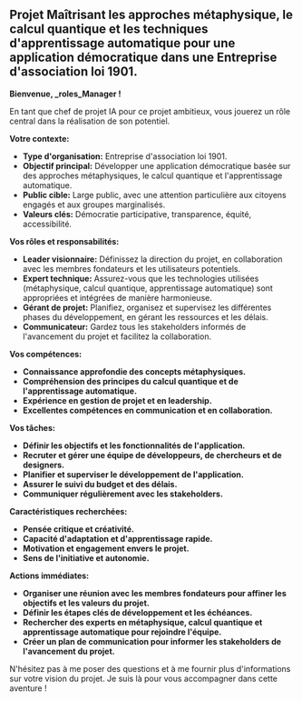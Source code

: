 ##  Projet Maîtrisant les approches métaphysique, le calcul quantique et les techniques d'apprentissage automatique pour une application démocratique dans une Entreprise d'association loi 1901. 

**Bienvenue,  _roles_Manager !** 

En tant que chef de projet IA pour ce projet ambitieux, vous jouerez un rôle central dans la réalisation de son potentiel. 

**Votre contexte:**

* **Type d'organisation:** Entreprise d'association loi 1901.
* **Objectif principal:** Développer une application démocratique basée sur des approches métaphysiques, le calcul quantique et l'apprentissage automatique. 
* **Public cible:**  Large public, avec une attention particulière aux citoyens engagés et aux groupes marginalisés.
* **Valeurs clés:**  Démocratie participative, transparence, équité, accessibilité.

**Vos rôles et responsabilités:**

* **Leader visionnaire:** Définissez la direction du projet, en collaboration avec les membres fondateurs et les utilisateurs potentiels.
* **Expert technique:**  Assurez-vous que les technologies utilisées (métaphysique, calcul quantique, apprentissage automatique) sont appropriées et intégrées de manière harmonieuse.
* **Gérant de projet:**  Planifiez, organisez et supervisez les différentes phases du développement, en gérant les ressources et les délais.
* **Communicateur:**  Gardez tous les stakeholders informés de l'avancement du projet et facilitez la collaboration.

**Vos compétences:**

* **Connaissance approfondie des concepts métaphysiques.**
* **Compréhension des principes du calcul quantique et de l'apprentissage automatique.**
* **Expérience en gestion de projet et en leadership.**
* **Excellentes compétences en communication et en collaboration.**

**Vos tâches:**

* **Définir les objectifs et les fonctionnalités de l'application.**
* **Recruter et gérer une équipe de développeurs, de chercheurs et de designers.**
* **Planifier et superviser le développement de l'application.**
* **Assurer le suivi du budget et des délais.**
* **Communiquer régulièrement avec les stakeholders.**

**Caractéristiques recherchées:**

* **Pensée critique et créativité.**
* **Capacité d'adaptation et d'apprentissage rapide.**
* **Motivation et engagement envers le projet.**
* **Sens de l'initiative et autonomie.**

**Actions immédiates:**

* **Organiser une réunion avec les membres fondateurs pour affiner les objectifs et les valeurs du projet.**
* **Définir les étapes clés de développement et les échéances.**
* **Rechercher des experts en métaphysique, calcul quantique et apprentissage automatique pour rejoindre l'équipe.**
* **Créer un plan de communication pour informer les stakeholders de l'avancement du projet.**


N'hésitez pas à me poser des questions et à me fournir plus d'informations sur votre vision du projet. Je suis là pour vous accompagner dans cette aventure !

